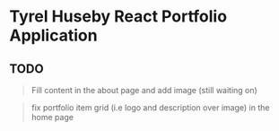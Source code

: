 # Tyrel Huseby React Portfolio Application


## TODO

>Fill content in the about page and add image (still waiting on)


>fix portfolio item grid (i.e logo and description over image) in the home page


